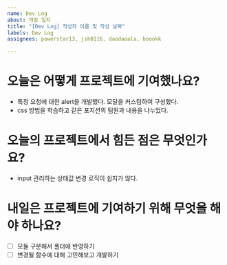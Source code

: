 ```yaml
---
name: Dev Log
about: 개발 일지
title: "[Dev Log] 작성자 이름 및 작성 날짜"
labels: Dev Log
assignees: powerstar13, jsh0116, daodaoala, boookk

---
```


# 오늘은 어떻게 프로젝트에 기여했나요?
- 특정 요청에 대한 alert을 개발했다. 모달을 커스텀하여 구성했다.
- css 방법을 학습하고 같은 포지션의 팀원과 내용을 나누었다.

# 오늘의 프로젝트에서 힘든 점은 무엇인가요?
- input 관리하는 상태값 변경 로직이 쉽지가 않다.

# 내일은 프로젝트에 기여하기 위해 무엇을 해야 하나요?
- [ ] 모듈 구분해서 폴더에 반영하기
- [ ] 변경될 함수에 대해 고민해보고 개발하기
